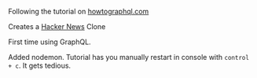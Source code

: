 Following the tutorial  on [howtographql.com](howtographql.com)

Creates a [Hacker News](https://news.ycombinator.com/) Clone

First time using GraphQL.

Added nodemon. Tutorial has you manually restart in console with `control + c`. It gets tedious.